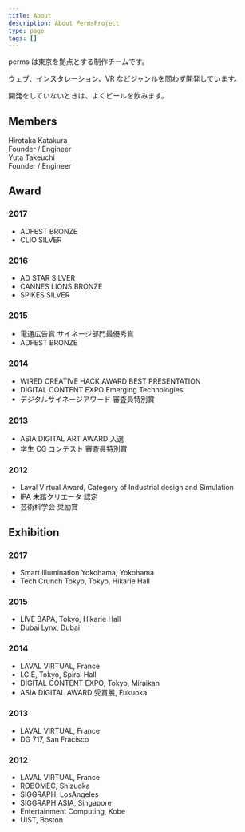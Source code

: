 ```yaml
---
title: About
description: About PermsProject
type: page
tags: []
---
```


perms は東京を拠点とする制作チームです。

ウェブ、インスタレーション、VR などジャンルを問わず開発しています。

開発をしていないときは、よくビールを飲みます。

## Members

<div class="avatar geta6">
  <div class="head"></div>
  <div class="icon"></div>
  <div class="name">Hirotaka Katakura</div>
  <div class="body">
    <div>Founder / Engineer</div>
  </div>
  <div class="social">
    <a href="//twitter.com/geta6" target="new">
      <i data-feather="twitter"></i>
    </a>
    <a href="//www.facebook.com/geta6" target="new">
      <i data-feather="facebook"></i>
    </a>
    <a href="//www.instagram.com/geta6" target="new">
      <i data-feather="instagram"></i>
    </a>
    <a href="//github.com/geta6" target="new">
      <i data-feather="github"></i>
    </a>
  </div>
</div>
<div class="avatar yuppon">
  <div class="head"></div>
  <div class="icon"></div>
  <div class="name">Yuta Takeuchi</div>
  <div class="body">
    <div>Founder / Engineer</div>
  </div>
  <div class="social">
    <a href="//twitter.com/yuppon" target="new">
      <i data-feather="twitter"></i>
    </a>
    <a href="//www.facebook.com/yuta.takeuchi.52" target="new">
      <i data-feather="facebook"></i>
    </a>
    <a href="//www.instagram.com/yuppon" target="new">
      <i data-feather="instagram"></i>
    </a>
  </div>
</div>

## Award

### 2017

* ADFEST BRONZE
* CLIO SILVER

### 2016

* AD STAR SILVER
* CANNES LIONS BRONZE
* SPIKES SILVER

### 2015

* 電通広告賞 サイネージ部門最優秀賞
* ADFEST BRONZE

### 2014

* WIRED CREATIVE HACK AWARD BEST PRESENTATION
* DIGITAL CONTENT EXPO Emerging Technologies
* デジタルサイネージアワード 審査員特別賞

### 2013

* ASIA DIGITAL ART AWARD 入選
* 学生 CG コンテスト 審査員特別賞

### 2012

* Laval Virtual Award, Category of Industrial design and Simulation
* IPA 未踏クリエータ 認定
* 芸術科学会 奨励賞

## Exhibition

### 2017

* Smart Illumination Yokohama, Yokohama
* Tech Crunch Tokyo, Tokyo, Hikarie Hall

### 2015

* LIVE BAPA, Tokyo, Hikarie Hall
* Dubai Lynx, Dubai

### 2014

* LAVAL VIRTUAL, France
* I.C.E, Tokyo, Spiral Hall
* DIGITAL CONTENT EXPO, Tokyo, Miraikan
* ASIA DIGITAL AWARD 受賞展, Fukuoka

### 2013

* LAVAL VIRTUAL, France
* DG 717, San Fracisco

### 2012

* LAVAL VIRTUAL, France
* ROBOMEC, Shizuoka
* SIGGRAPH, LosAngeles
* SIGGRAPH ASIA, Singapore
* Entertainment Computing, Kobe
* UIST, Boston
